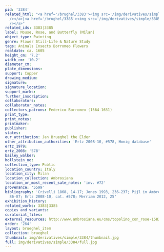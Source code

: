 ```yaml
---
pid: '3384'
related_html: "<a href='/brughel/3383'><img src='/img/derivatives/simple/3383/thumbnail.jpg'
  /></a>|<a href='/brughel/3385'><img src='/img/derivatives/simple/3385/thumbnail.jpg'
  /></a>"
related_ids: 3383|3385
label: Mouse, Rose, and Butterfly (Milan)
object_type: Painting
genre: Flower Still-Life & Nature Study
tags: Animals Insects Borromeo Flowers
realdate: ca. 1605
height_cm: '7.2'
width_cm: '10.2'
diameter_cm: 
plate_dimensions: 
support: Copper
drawing_medium: 
signature: 
signature_location: 
support_marks: 
further_inscription: 
collaborators: 
collaborator_notes: 
collectors_patrons: Federico Borromeo (1564-1631)
print_type: 
print_notes: 
printmaker: 
publisher: 
states: 
our_attribution: Jan Brueghel the Elder
other_attribution_authorities: 'Ertz 2008-10, #578, Honig database'
ertz_1979: 
ertz_2008: '578'
bailey_walker: 
hollstein_no: 
collection_type: Public
location_country: Italy
location_city: Milan
location_collection: Ambrosiana
location_or_most_recent_sale_notes: 'inv. #72'
provenance: '5599'
bibliography: 'Crivelli 1868, 14-17; Jones 1993, 236-237; Pijl in Ambrosiana 2006,
  86-87; Ertz 2008-10, cat. #578; Merriam 2012, 25'
exhibition_history: 
related_works: 3383|3385
copies_and_variants: 
curatorial_files: 
external_resources: http://www.ambrosiana.eu/cms/topolino_con_rose-1583.html
order: '264'
layout: brueghel_item
collection: brueghel
thumbnail: img/derivatives/simple/3384/thumbnail.jpg
full: img/derivatives/simple/3384/full.jpg
---
```

